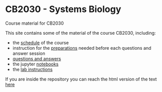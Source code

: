 # CB2030 - Systems Biology
Course material for CB2030

This site contains some of the material of the course CB2030, including:

* the [schedule](https://statisticalbiotechnology.github.io/cb2030/general/schedule) of the course  
* instruction for the [preparations](prep/readme) needed before each questions and answer session  
* [questions and answers](qa/readme)
* the jupyter [notebooks](nb/readme)  
* the [lab instructions](lab/readme)

If you are inside the repository you can reach the html version of the text [here](https://statisticalbiotechnology.github.io/cb2030/)
